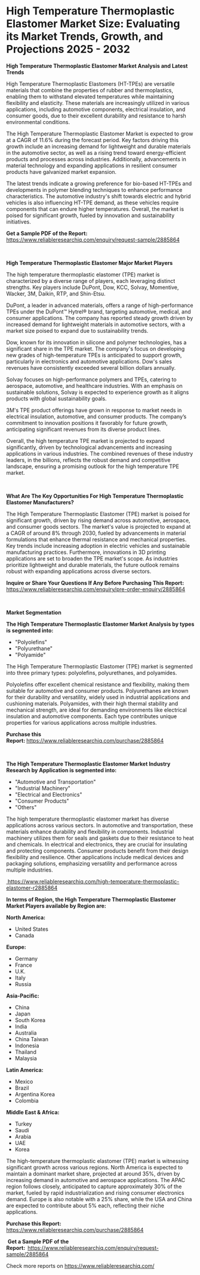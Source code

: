 <p><h1>High Temperature Thermoplastic Elastomer Market Size: Evaluating its Market Trends, Growth, and Projections 2025 - 2032</h1></p><p><strong>High Temperature Thermoplastic Elastomer Market Analysis and Latest Trends</strong></p>
<p><p>High Temperature Thermoplastic Elastomers (HT-TPEs) are versatile materials that combine the properties of rubber and thermoplastics, enabling them to withstand elevated temperatures while maintaining flexibility and elasticity. These materials are increasingly utilized in various applications, including automotive components, electrical insulation, and consumer goods, due to their excellent durability and resistance to harsh environmental conditions.</p><p>The High Temperature Thermoplastic Elastomer Market is expected to grow at a CAGR of 11.6% during the forecast period. Key factors driving this growth include an increasing demand for lightweight and durable materials in the automotive sector, as well as a rising trend toward energy-efficient products and processes across industries. Additionally, advancements in material technology and expanding applications in resilient consumer products have galvanized market expansion.</p><p>The latest trends indicate a growing preference for bio-based HT-TPEs and developments in polymer blending techniques to enhance performance characteristics. The automotive industry's shift towards electric and hybrid vehicles is also influencing HT-TPE demand, as these vehicles require components that can endure higher temperatures. Overall, the market is poised for significant growth, fueled by innovation and sustainability initiatives.</p></p>
<p><strong>Get a Sample PDF of the Report:&nbsp;</strong> <a href="https://www.reliableresearchiq.com/enquiry/request-sample/2885864?utm_campaign=3030&utm_medium=2&utm_source=Github&utm_content=ia&utm_term=13032025&utm_id=high-temperature-thermoplastic-elastomer">https://www.reliableresearchiq.com/enquiry/request-sample/2885864</a></p>
<p>&nbsp;</p>
<p><strong>High Temperature Thermoplastic Elastomer Major Market Players</strong></p>
<p><p>The high temperature thermoplastic elastomer (TPE) market is characterized by a diverse range of players, each leveraging distinct strengths. Key players include DuPont, Dow, KCC, Solvay, Momentive, Wacker, 3M, Daikin, RTP, and Shin-Etsu.</p><p>DuPont, a leader in advanced materials, offers a range of high-performance TPEs under the DuPont™ Hytrel® brand, targeting automotive, medical, and consumer applications. The company has reported steady growth driven by increased demand for lightweight materials in automotive sectors, with a market size poised to expand due to sustainability trends.</p><p>Dow, known for its innovation in silicone and polymer technologies, has a significant share in the TPE market. The company's focus on developing new grades of high-temperature TPEs is anticipated to support growth, particularly in electronics and automotive applications. Dow's sales revenues have consistently exceeded several billion dollars annually.</p><p>Solvay focuses on high-performance polymers and TPEs, catering to aerospace, automotive, and healthcare industries. With an emphasis on sustainable solutions, Solvay is expected to experience growth as it aligns products with global sustainability goals. </p><p>3M's TPE product offerings have grown in response to market needs in electrical insulation, automotive, and consumer products. The company’s commitment to innovation positions it favorably for future growth, anticipating significant revenues from its diverse product lines.</p><p>Overall, the high temperature TPE market is projected to expand significantly, driven by technological advancements and increasing applications in various industries. The combined revenues of these industry leaders, in the billions, reflects the robust demand and competitive landscape, ensuring a promising outlook for the high temperature TPE market.</p></p>
<p>&nbsp;</p>
<p><strong>What Are The Key Opportunities For High Temperature Thermoplastic Elastomer Manufacturers?</strong></p>
<p><p>The High Temperature Thermoplastic Elastomer (TPE) market is poised for significant growth, driven by rising demand across automotive, aerospace, and consumer goods sectors. The market's value is projected to expand at a CAGR of around 8% through 2030, fueled by advancements in material formulations that enhance thermal resistance and mechanical properties. Key trends include increasing adoption in electric vehicles and sustainable manufacturing practices. Furthermore, innovations in 3D printing applications are set to broaden the TPE market's scope. As industries prioritize lightweight and durable materials, the future outlook remains robust with expanding applications across diverse sectors.</p></p>
<p><strong>Inquire or Share Your Questions If Any Before Purchasing This Report:</strong> <a href="https://www.reliableresearchiq.com/enquiry/pre-order-enquiry/2885864?utm_campaign=3030&utm_medium=2&utm_source=Github&utm_content=ia&utm_term=13032025&utm_id=high-temperature-thermoplastic-elastomer">https://www.reliableresearchiq.com/enquiry/pre-order-enquiry/2885864</a></p>
<p>&nbsp;</p>
<p><strong>Market Segmentation</strong></p>
<p><strong>The High Temperature Thermoplastic Elastomer Market Analysis by types is segmented into:</strong></p>
<p><ul><li>"Polyolefins"</li><li>"Polyurethane"</li><li>"Polyamide"</li></ul></p>
<p><p>The High Temperature Thermoplastic Elastomer (TPE) market is segmented into three primary types: polyolefins, polyurethanes, and polyamides. </p><p>Polyolefins offer excellent chemical resistance and flexibility, making them suitable for automotive and consumer products. Polyurethanes are known for their durability and versatility, widely used in industrial applications and cushioning materials. Polyamides, with their high thermal stability and mechanical strength, are ideal for demanding environments like electrical insulation and automotive components. Each type contributes unique properties for various applications across multiple industries.</p></p>
<p><strong>Purchase this Report:&nbsp;</strong><a href="https://www.reliableresearchiq.com/purchase/2885864?utm_campaign=3030&utm_medium=2&utm_source=Github&utm_content=ia&utm_term=13032025&utm_id=high-temperature-thermoplastic-elastomer">https://www.reliableresearchiq.com/purchase/2885864</a></p>
<p>&nbsp;</p>
<p><strong>The High Temperature Thermoplastic Elastomer Market Industry Research by Application is segmented into:</strong></p>
<p><ul><li>"Automotive and Transportation"</li><li>"Industrial Machinery"</li><li>"Electrical and Electronics"</li><li>"Consumer Products"</li><li>"Others"</li></ul></p>
<p><p>The high temperature thermoplastic elastomer market has diverse applications across various sectors. In automotive and transportation, these materials enhance durability and flexibility in components. Industrial machinery utilizes them for seals and gaskets due to their resistance to heat and chemicals. In electrical and electronics, they are crucial for insulating and protecting components. Consumer products benefit from their design flexibility and resilience. Other applications include medical devices and packaging solutions, emphasizing versatility and performance across multiple industries.</p></p>
<p><a href="https://www.reliableresearchiq.com/high-temperature-thermoplastic-elastomer-r2885864?utm_campaign=3030&utm_medium=2&utm_source=Github&utm_content=ia&utm_term=13032025&utm_id=high-temperature-thermoplastic-elastomer">&nbsp;https://www.reliableresearchiq.com/high-temperature-thermoplastic-elastomer-r2885864</a></p>
<p><strong>In terms of Region, the High Temperature Thermoplastic Elastomer Market Players available by Region are:</strong></p>
<p>
    <p> <strong> North America: </strong>
        <ul>
            <li>United States</li>
            <li>Canada</li>
        </ul>
        </p> 
    <p> <strong> Europe: </strong>
        <ul>
            <li>Germany</li>
            <li>France</li>
            <li>U.K.</li>
            <li>Italy</li>
            <li>Russia</li>
        </ul>
        </p> 
    <p> <strong> Asia-Pacific: </strong>
        <ul>
            <li>China</li>
            <li>Japan</li>
            <li>South Korea</li>
            <li>India</li>
            <li>Australia</li>
            <li>China Taiwan</li>
            <li>Indonesia</li>
            <li>Thailand</li>
            <li>Malaysia</li>
        </ul>
        </p> 
    <p> <strong> Latin America: </strong>
        <ul>
            <li>Mexico</li>
            <li>Brazil</li>
            <li>Argentina Korea</li>
            <li>Colombia</li>
        </ul>
        </p> 
    <p> <strong> Middle East & Africa: </strong>
        <ul>
            <li>Turkey</li>
            <li>Saudi</li>
            <li>Arabia</li>
            <li>UAE</li>
            <li>Korea</li>
        </ul>
    </p>
    </p>
<p><p>The high-temperature thermoplastic elastomer (TPE) market is witnessing significant growth across various regions. North America is expected to maintain a dominant market share, projected at around 35%, driven by increasing demand in automotive and aerospace applications. The APAC region follows closely, anticipated to capture approximately 30% of the market, fueled by rapid industrialization and rising consumer electronics demand. Europe is also notable with a 25% share, while the USA and China are expected to contribute about 5% each, reflecting their niche applications.</p></p>
<p><strong>Purchase this Report: </strong><a href="https://www.reliableresearchiq.com/purchase/2885864?utm_campaign=3030&utm_medium=2&utm_source=Github&utm_content=ia&utm_term=13032025&utm_id=high-temperature-thermoplastic-elastomer">https://www.reliableresearchiq.com/purchase/2885864</a></p>
<p>&nbsp;<strong>Get a Sample PDF of the Report:&nbsp;&nbsp;</strong><a href="https://www.reliableresearchiq.com/enquiry/request-sample/2885864?utm_campaign=3030&utm_medium=2&utm_source=Github&utm_content=ia&utm_term=13032025&utm_id=high-temperature-thermoplastic-elastomer">https://www.reliableresearchiq.com/enquiry/request-sample/2885864</a></p>
<p><strong></strong></p>
<p>Check more reports on <a href="https://www.reliableresearchiq.com/?utm_campaign=3030&utm_medium=2&utm_source=Github&utm_content=ia&utm_term=13032025&utm_id=high-temperature-thermoplastic-elastomer">https://www.reliableresearchiq.com/</a></p>